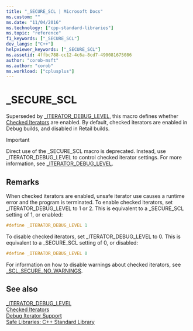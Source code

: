 ```yaml
---
title: "_SECURE_SCL | Microsoft Docs"
ms.custom: ""
ms.date: "11/04/2016"
ms.technology: ["cpp-standard-libraries"]
ms.topic: "reference"
f1_keywords: ["_SECURE_SCL"]
dev_langs: ["C++"]
helpviewer_keywords: ["_SECURE_SCL"]
ms.assetid: 4ffbc788-cc12-4c6a-8cd7-490081675086
author: "corob-msft"
ms.author: "corob"
ms.workload: ["cplusplus"]
---
```

# _SECURE_SCL

Superseded by [_ITERATOR_DEBUG_LEVEL](../standard-library/iterator-debug-level.md), this macro defines whether [Checked Iterators](../standard-library/checked-iterators.md) are enabled. By default, checked iterators are enabled in Debug builds, and disabled in Retail builds.

> [!IMPORTANT]
> Direct use of the _SECURE_SCL macro is deprecated. Instead, use _ITERATOR_DEBUG_LEVEL to control checked iterator settings. For more information, see [_ITERATOR_DEBUG_LEVEL](../standard-library/iterator-debug-level.md).

## Remarks

When checked iterators are enabled, unsafe iterator use causes a runtime error and the program is terminated. To enable checked iterators, set _ITERATOR_DEBUG_LEVEL to 1 or 2. This is equivalent to a _SECURE_SCL setting of 1, or enabled:

```cpp
#define _ITERATOR_DEBUG_LEVEL 1
```

To disable checked iterators, set _ITERATOR_DEBUG_LEVEL to 0. This is equivalent to a _SECURE_SCL setting of 0, or disabled:

```cpp
#define _ITERATOR_DEBUG_LEVEL 0
```

For information on how to disable warnings about checked iterators, see [_SCL_SECURE_NO_WARNINGS](../standard-library/scl-secure-no-warnings.md).

## See also

[_ITERATOR_DEBUG_LEVEL](../standard-library/iterator-debug-level.md)<br/>
[Checked Iterators](../standard-library/checked-iterators.md)<br/>
[Debug Iterator Support](../standard-library/debug-iterator-support.md)<br/>
[Safe Libraries: C++ Standard Library](../standard-library/safe-libraries-cpp-standard-library.md)<br/>
